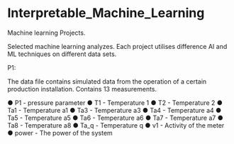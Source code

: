 # Interpretable_Machine_Learning
Machine learning Projects.

Selected machine learning analyzes. Each project utilises difference AI and ML techniques on different data sets.

P1:

The data file contains simulated data from the operation of a certain production installation. Contains 13 measurements.

● P1 - pressure parameter
● T1 - Temperature 1
● T2 - Temperature 2
● Ta1 - Temperature a1
● Ta3 - Temperature a3
● Ta4 - Temperature a4
● Ta5 - Temperature a5
● Ta6 - Temperature a6
● Ta7 - Temperature a7
● Ta8 - Temperature a8
● Ta_q - Temperature q
● v1 - Activity of the meter
● power - The power of the system

